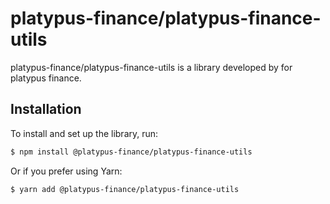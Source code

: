 # platypus-finance/platypus-finance-utils

platypus-finance/platypus-finance-utils is a library developed by for platypus finance.

## Installation

To install and set up the library, run:

```sh
$ npm install @platypus-finance/platypus-finance-utils
```

Or if you prefer using Yarn:

```sh
$ yarn add @platypus-finance/platypus-finance-utils
```

